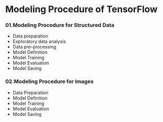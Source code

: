 # Modeling Procedure of TensorFlow

### 01.Modeling Procedure for Structured Data
- Data preparation
- Exploratory data analysis
- Data pre-processing
- Model Definition
- Model Training
- Model Evaluation
- Model Saving

### 02.Modeling Procedure for Images 
- Data Preparation
- Model Definition
- Model Training
- Model Evaluation
- Model Saving